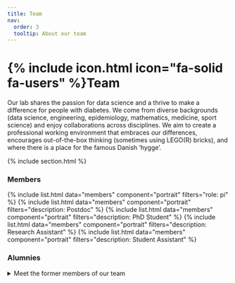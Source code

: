 ```yaml
---
title: Team
nav:
  order: 3
  tooltip: About our team
---
```


# {% include icon.html icon="fa-solid fa-users" %}Team

Our lab shares the passion for data science and a thrive to make a difference for people with diabetes. We come from diverse backgrounds (data science, engineering, epidemiology, mathematics, medicine, sport science) and enjoy collaborations across disciplines. We aim to create a professional working environment that embraces our differences, encourages out-of-the-box thinking (sometimes using LEGO(R) bricks), and where there is a place for the famous Danish ‘hygge’.

{% include section.html %}

### Members

{% include list.html data="members" component="portrait" filters="role: pi" %}
{% include list.html data="members" component="portrait" filters="description: Postdoc" %}
{% include list.html data="members" component="portrait" filters="description: PhD Student" %}
{% include list.html data="members" component="portrait" filters="description: Research Assistant" %}
{% include list.html data="members" component="portrait" filters="description: Student Assistant" %}


### Alumnies
<details style="text-align: left;">
<summary>Meet the former members of our team</summary>
<br><br>

{% include list.html 
   data="members" 
   component="portrait" 
   filters="name: Benjamin Lebiecka-Johansen" %}

[Benjamin](https://www.linkedin.com/in/johansenbenjamin/) was a postdoctoral researcher at Steno Diabetes Center Aarhus from [X-Y], where he applied his engineering skills to develop digital solutions for health care. He has a PhD in Human-Computer Interaction from DTU Compute, where he used ubiquitous computing, data mining and machine learning to enhance hearing health care and user experience. At the Hulman Lab, Benjamin oversees the technical infrastructure, collaborates with external partners, mentors undergraduate and PhD students, and bridges the gap between clinicians and machine learning researchers. He also leads innovation sprints and projects that aim to deliver tangible outcomes. Benjamin is now a machine learning engineer at [Neurospace](https://neurospace.io/).
<br><br>

Subscribe to our [newsletter](https://mailchi.mp/rm/hulman-lab-newsletter) to hear about job openings or contact [Adam](mailto:adahul@rm.dk) if you are interested in collaborating with us.

{% include section.html %}

